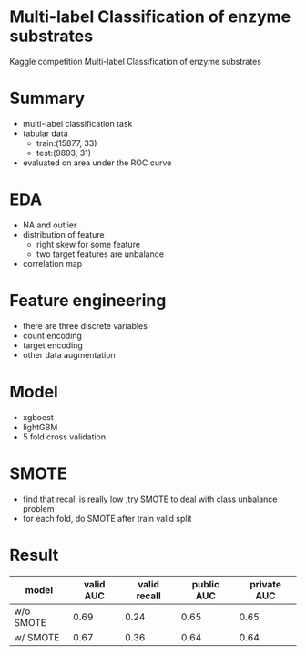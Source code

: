 # Multi-label Classification of enzyme substrates
Kaggle competition Multi-label Classification of enzyme substrates

# Summary
* multi-label classification task
* tabular data
    * train:(15877, 33)
    * test:(9893, 31)
* evaluated on area under the ROC curve



# EDA
* NA and outlier
* distribution of feature
    * right skew for some feature
    * two target features are unbalance
* correlation map


# Feature engineering
* there are three discrete variables
* count encoding
* target encoding
* other data augmentation

# Model
* xgboost
* lightGBM
* 5 fold cross validation

# SMOTE
* find that recall is really low ,try SMOTE to deal with class unbalance problem
* for each fold, do SMOTE after train valid split



# Result


| model     | valid AUC | valid recall | public AUC | private AUC|
| --------- | --------- | ------------ | ---------- | --- |
| w/o SMOTE | 0.69      | 0.24         | 0.65       | 0.65    |
| w/ SMOTE  | 0.67      | 0.36         | 0.64       | 0.64    |
